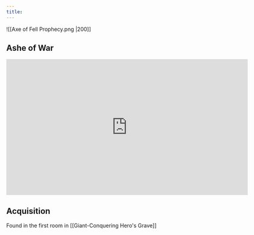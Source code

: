 ```yaml
---
title:
---
```


![[Axe of Fell Prophecy.png |200]]

## Ashe of War
<iframe width='640' height='360' style='border: none;' src='https://medal.tv/games/elden-ring/clip/1NOXF6RsPibfXq/d1337VWmIca0?invite=cr-MSwyUWcsMzcwMjk3LA' allowfullscreen></iframe>

## Acquisition

Found in the first room in [[Giant-Conquering Hero's Grave]]

